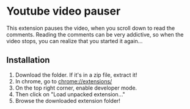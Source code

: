 # Youtube video pauser
This extension pauses the video, when you scroll down to read the comments. Reading the comments can be very addictive, so when the video stops, you can realize that you started it again...
## Installation
1. Download the folder. If it's in a zip file, extract it!
2. In chrome, go to [chrome://extensions/](chrome://extensions/)
3. On the top right corner, enable developer mode.
4. Then click on "Load unpacked extension..."
5. Browse the downloaded extension folder!
